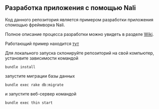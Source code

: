 ## Разработка приложения с помощью Nali

Код данного репозитория является примером разработки приложения спомощью фреймворка Nali. 

Полное описание процесса разработки можно увидеть в разделе [Wiki](https://github.com/4urbanoff/anonim.am/wiki).

Работающий пример находится [тут](http://anonim.am)

Для локального запуска склонируйте репозиторий на свой компьютер, установите зависимости командой

`bundle install`

запустите миграции базы данных

`bundle exec rake db:migrate`

и запустите веб-сервер командой

`bundle exec thin start`